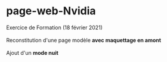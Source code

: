 # page-web-Nvidia
Exercice de Formation (18 février 2021) <br><br>
Reconstitution d'une page modèle **avec maquettage en amont**<br><br>
Ajout d'un **mode nuit**
